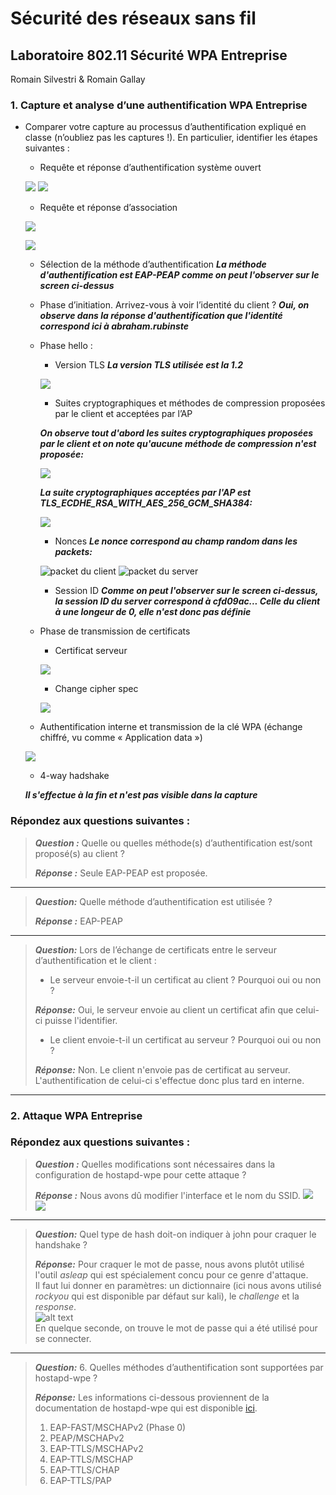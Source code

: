 # Sécurité des réseaux sans fil

## Laboratoire 802.11 Sécurité WPA Entreprise

Romain Silvestri & Romain Gallay

### 1. Capture et analyse d’une authentification WPA Entreprise

- Comparer votre capture au processus d’authentification expliqué en classe (n’oubliez pas les captures !). En particulier, identifier les étapes suivantes :
	- Requête et réponse d’authentification système ouvert

	![](./Captures/Requete_auth.PNG)
	![](./Captures/resp_auth.PNG)

 	- Requête et réponse d’association

 	![](./Captures/request_assoc.PNG)

	![](./Captures/resp_assoc_methAuth.PNG)

	- Sélection de la méthode d’authentification **_La méthode d'authentification est EAP-PEAP comme on peut l'observer sur le screen ci-dessus_**

	- Phase d’initiation. Arrivez-vous à voir l’identité du client ?
	**_Oui, on observe dans la réponse d'authentification que l'identité correspond ici à abraham.rubinste_**
	- Phase hello :
		- Version TLS
		**_La version TLS utilisée est la 1.2_**

		![](./Captures/Serveur_ID_Random_TLS.PNG)

		- Suites cryptographiques et méthodes de compression proposées par le client et acceptées par l’AP

		**_On observe tout d'abord les suites cryptographiques proposées par le client et on note qu'aucune méthode de compression n'est proposée:_**

		![](./Captures/Ciphersuits_compression_client.PNG)

		**_La suite cryptographiques acceptées par l'AP est TLS_ECDHE_RSA_WITH_AES_256_GCM_SHA384:_**

		![](./Captures/Ciphersuits_compression_serveur.PNG)

		- Nonces
		**_Le nonce correspond au champ random dans les packets:_**

		![](./Captures/Client_ID_Random.PNG "packet du client")
		![](./Captures/Serveur_ID_Random_TLS.PNG "packet du server")

		- Session ID
		**_Comme on peut l'observer sur le screen ci-dessus, la session ID du server correspond à cfd09ac... Celle du client à une longeur de 0, elle n'est donc pas définie_**

	- Phase de transmission de certificats
	 	- Certificat serveur

		![](./Captures/certif.PNG)

		- Change cipher spec

		![](./Captures/Change_specs.PNG)

	- Authentification interne et transmission de la clé WPA (échange chiffré, vu comme « Application data »)

	![](./Captures/AppData_4way_afterSuccess.PNG)

	- 4-way hadshake

	**_Il s'effectue à la fin et n'est pas visible dans la capture_**


### Répondez aux questions suivantes :
 
> **_Question :_** Quelle ou quelles méthode(s) d’authentification est/sont proposé(s) au client ?
> 
> **_Réponse :_** Seule EAP-PEAP est proposée.

---

> **_Question:_** Quelle méthode d’authentification est utilisée ?
> 
> **_Réponse :_** EAP-PEAP

---

> **_Question:_** Lors de l’échange de certificats entre le serveur d’authentification et le client :
> 
> - Le serveur envoie-t-il un certificat au client ? Pourquoi oui ou non ?
> 
> **_Réponse:_** Oui, le serveur envoie au client un certificat afin que celui-ci puisse l'identifier.
> 
> - Le client envoie-t-il un certificat au serveur ? Pourquoi oui ou non ?
> 
> **_Réponse:_** Non. Le client n'envoie pas de certificat au serveur. L'authentification de celui-ci s'effectue donc plus tard
	   en interne.
> 

---

### 2. Attaque WPA Entreprise

### Répondez aux questions suivantes :

> **_Question :_** Quelles modifications sont nécessaires dans la configuration de hostapd-wpe pour cette attaque ?
> 
> **_Réponse :_** 
Nous avons dû modifier l'interface et le nom du SSID.
![](./Captures/modif_etape2.PNG)  
![](./Captures/modif_etape2_2.PNG)  

---

> **_Question:_** Quel type de hash doit-on indiquer à john pour craquer le handshake ?
> 
> **_Réponse:_** 
Pour craquer le mot de passe, nous avons plutôt utilisé l'outil *asleap* qui est spécialement concu pour ce genre d'attaque.  
Il faut lui donner en paramètres: un dictionnaire (ici nous avons utilisé *rockyou* qui est disponible par défaut sur kali), le *challenge* et la *response*.  
![alt text](./Captures/pwd.PNG)  
En quelque seconde, on trouve le mot de passe qui a été utilisé pour se connecter.

---

> **_Question:_** 6.	Quelles méthodes d’authentification sont supportées par hostapd-wpe ?
> 
> **_Réponse:_**
> Les informations ci-dessous proviennent de la documentation de hostapd-wpe qui est disponible [ici](https://tools.kali.org/wireless-attacks/hostapd-wpe).
> 1. EAP-FAST/MSCHAPv2 (Phase 0)
> 2. PEAP/MSCHAPv2
> 3. EAP-TTLS/MSCHAPv2
> 4. EAP-TTLS/MSCHAP
> 5. EAP-TTLS/CHAP
> 6. EAP-TTLS/PAP